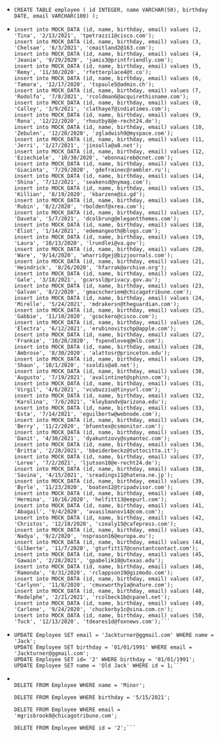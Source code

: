 * `CREATE TABLE employee (
  	id INTEGER,
  	name VARCHAR(50),
  	birthday DATE,
  	email VARCHAR(100)
  );`

* ```insert into MOCK_DATA (id, name, birthday, email) values (1, 'Minor', '5/15/2021', 'mgrisbrook0@chicagotribune.com');
  insert into MOCK_DATA (id, name, birthday, email) values (2, 'Tina', '2/13/2021', 'tpetrazzi1@cisco.com');
  insert into MOCK_DATA (id, name, birthday, email) values (3, 'Chelsae', '6/3/2021', 'cmaitland2@163.com');
  insert into MOCK_DATA (id, name, birthday, email) values (4, 'Jeanie', '9/29/2020', 'jamis3@printfriendly.com');
  insert into MOCK_DATA (id, name, birthday, email) values (5, 'Remy', '11/30/2020', 'rfetterplace4@t.co');
  insert into MOCK_DATA (id, name, birthday, email) values (6, 'Tamara', '12/17/2020', 'tspaule5@admin.ch');
  insert into MOCK_DATA (id, name, birthday, email) values (7, 'Rodolfo', '7/8/2021', 'rcoldman6@acquirethisname.com');
  insert into MOCK_DATA (id, name, birthday, email) values (8, 'Calley', '3/9/2021', 'clathaye7@indiatimes.com');
  insert into MOCK_DATA (id, name, birthday, email) values (9, 'Rona', '12/22/2020', 'rhoutby8@e-recht24.de');
  insert into MOCK_DATA (id, name, birthday, email) values (10, 'Zebulen', '12/20/2020', 'zgladwish9@myspace.com');
  insert into MOCK_DATA (id, name, birthday, email) values (11, 'Jerri', '1/27/2021', 'jinsolla@a8.net');
  insert into MOCK_DATA (id, name, birthday, email) values (12, 'Eziechiele', '10/30/2020', 'ebonnaireb@cnet.com');
  insert into MOCK_DATA (id, name, birthday, email) values (13, 'Giacinta', '7/29/2020', 'gdefrainec@rambler.ru');
  insert into MOCK_DATA (id, name, birthday, email) values (14, 'Shina', '7/12/2021', 'seakensd@nymag.com');
  insert into MOCK_DATA (id, name, birthday, email) values (15, 'Killian', '8/19/2020', 'kbarzene@is.gd');
  insert into MOCK_DATA (id, name, birthday, email) values (16, 'Rubin', '8/2/2020', 'rboldenf@xrea.com');
  insert into MOCK_DATA (id, name, birthday, email) values (17, 'Daveta', '5/7/2021', 'dcolbrung@elegantthemes.com');
  insert into MOCK_DATA (id, name, birthday, email) values (18, 'Eliot', '1/14/2021', 'edemangeoth@blogs.com');
  insert into MOCK_DATA (id, name, birthday, email) values (19, 'Laura', '10/13/2020', 'lrundlei@va.gov');
  insert into MOCK_DATA (id, name, birthday, email) values (20, 'Ware', '9/14/2020', 'wharridgej@bizjournals.com');
  insert into MOCK_DATA (id, name, birthday, email) values (21, 'Heindrick', '8/26/2020', 'hfarrak@archive.org');
  insert into MOCK_DATA (id, name, birthday, email) values (22, 'Gale', '3/18/2021', 'gcarssl@privacy.gov.au');
  insert into MOCK_DATA (id, name, birthday, email) values (23, 'Galvan', '8/2/2020', 'gmacscheriem@chicagotribune.com');
  insert into MOCK_DATA (id, name, birthday, email) values (24, 'Mirelle', '5/24/2021', 'mdrakersn@theguardian.com');
  insert into MOCK_DATA (id, name, birthday, email) values (25, 'Gabbie', '11/10/2020', 'gcockero@cisco.com');
  insert into MOCK_DATA (id, name, birthday, email) values (26, 'Electra', '6/12/2021', 'erubinovitschp@apple.com');
  insert into MOCK_DATA (id, name, birthday, email) values (27, 'Frankie', '10/20/2020', 'fspendloveq@mlb.com');
  insert into MOCK_DATA (id, name, birthday, email) values (28, 'Ambrose', '8/30/2020', 'alattosr@princeton.edu');
  insert into MOCK_DATA (id, name, birthday, email) values (29, 'Shaun', '10/1/2020', 'ssoldis@a8.net');
  insert into MOCK_DATA (id, name, birthday, email) values (30, 'Augusto', '7/19/2021', 'avalintinet@sphinn.com');
  insert into MOCK_DATA (id, name, birthday, email) values (31, 'Virgil', '4/6/2021', 'vcubuzziu@tinyurl.com');
  insert into MOCK_DATA (id, name, birthday, email) values (32, 'Karolina', '7/6/2021', 'kleybandv@arizona.edu');
  insert into MOCK_DATA (id, name, birthday, email) values (33, 'Esta', '7/14/2021', 'eguilbertw@webnode.com');
  insert into MOCK_DATA (id, name, birthday, email) values (34, 'Berry', '11/2/2020', 'bfuentex@csmonitor.com');
  insert into MOCK_DATA (id, name, birthday, email) values (35, 'Danit', '4/30/2021', 'dyakuntzovy@symantec.com');
  insert into MOCK_DATA (id, name, birthday, email) values (36, 'Britta', '2/28/2021', 'bbeiderbeckz@tuttocitta.it');
  insert into MOCK_DATA (id, name, birthday, email) values (37, 'Loree', '7/2/2021', 'ljutson10@e-recht24.de');
  insert into MOCK_DATA (id, name, birthday, email) values (38, 'Savina', '4/15/2021', 'sreadings11@hatena.ne.jp');
  insert into MOCK_DATA (id, name, birthday, email) values (39, 'Byrle', '11/23/2020', 'boaten12@tripadvisor.com');
  insert into MOCK_DATA (id, name, birthday, email) values (40, 'Hermina', '10/16/2020', 'helfitt13@eepurl.com');
  insert into MOCK_DATA (id, name, birthday, email) values (41, 'Abagail', '9/4/2020', 'avasilmanov14@com.com');
  insert into MOCK_DATA (id, name, birthday, email) values (42, 'Christos', '12/18/2020', 'czealy15@cafepress.com');
  insert into MOCK_DATA (id, name, birthday, email) values (43, 'Nadya', '9/2/2020', 'nsprason16@europa.eu');
  insert into MOCK_DATA (id, name, birthday, email) values (44, 'Gilberte', '11/7/2020', 'gturfitt17@constantcontact.com');
  insert into MOCK_DATA (id, name, birthday, email) values (45, 'Gawain', '2/28/2021', 'gpabelik18@utexas.edu');
  insert into MOCK_DATA (id, name, birthday, email) values (46, 'Ramonda', '8/31/2020', 'rclappson19@gizmodo.com');
  insert into MOCK_DATA (id, name, birthday, email) values (47, 'Carlynn', '11/8/2020', 'cmuxworthy1a@nature.com');
  insert into MOCK_DATA (id, name, birthday, email) values (48, 'Rodolphe', '2/21/2021', 'rcolbeck1b@cpanel.net');
  insert into MOCK_DATA (id, name, birthday, email) values (49, 'Carlene', '9/24/2020', 'chuckerby1c@sina.com.cn');
  insert into MOCK_DATA (id, name, birthday, email) values (50, 'Tuck', '12/13/2020', 'tdeares1d@foxnews.com');```

* ```UPDATE Employee SET name = 'Jack' WHERE id = 1;
  UPDATE Employee SET email = 'Jackturner@ggmail.com' WHERE name = 'Jack';
  UPDATE Employee SET birthday = '01/01/1991' WHERE email = 'Jackturner@ggmail.com';
  UPDATE Employee SET id= '2' WHERE birthday = '01/01/1991';
  UPDATE Employee SET name = 'Old Jack' WHERE id = 1;```

* ```DELETE FROM Employee WHERE id = '1';

  DELETE FROM Employee WHERE name = 'Minor';

  DELETE FROM Employee WHERE birthday = '5/15/2021';

  DELETE FROM Employee WHERE email = 'mgrisbrook0@chicagotribune.com';

  DELETE FROM Employee WHERE id = '2';```
